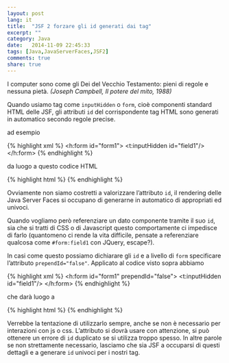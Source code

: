 ```yaml
---
layout: post
lang: it
title:  "JSF 2 forzare gli id generati dai tag"
excerpt: ""
category: Java
date:   2014-11-09 22:45:33
tags: [Java,JavaServerFaces,JSF2]
comments: true
share: true
---
```

I computer sono come gli Dei del Vecchio Testamento: pieni di regole e nessuna pietà. *(Joseph Campbell, Il potere del mito, 1988)*

Quando usiamo tag come `inputHidden` o `form`, cioè componenti standard HTML delle JSF, gli attributi `id` del corrispondente 
tag HTML sono generati in automatico secondo regole precise.

ad esempio

{% highlight xml %}
<h:form id="form1">
   <t:inputHidden id="field1"/>
</h:form>
{% endhighlight %}

da luogo a questo codice HTML

{% highlight html %}
<input type="hidden" name="form:field1"/>
{% endhighlight %}

Ovviamente non siamo costretti a valorizzare l’attributo `id`, il rendering delle Java Server Faces si occupano di generarne in automatico di appropriati ed univoci.

Quando vogliamo però referenziare un dato componente tramite il suo `id`, sia che si tratti di CSS o di Javascript questo comportamente ci impedisce di farlo (quantomeno ci rende la vita difficile, pensate a referenziare qualcosa come `#form:field1` con JQuery, escape?).

In casi come questo possiamo dichiarare gli `id` e a livello di `form` specificare l’attributo `prependId="false"`. Applicato al codice visto sopra abbiamo

{% highlight xml %}
<h:form id="form1" prependId="false">
   <t:inputHidden id="field1"/>
</h:form>
{% endhighlight %}

che darà luogo a 

{% highlight html %}
<input type="hidden" name="field1"/>
{% endhighlight %}


Verrebbe la tentazione di utilizzarlo sempre, anche se non è necessario per interazioni con js o css. L’attributo si dovrà usare con attenzione, si può ottenere un errore di `id` duplicato se si utilizza troppo spesso. In altre parole se non strettamente necessario, lasciamo che sia JSF a occuparsi di questi dettagli e a generare `id` univoci per i nostri tag.
